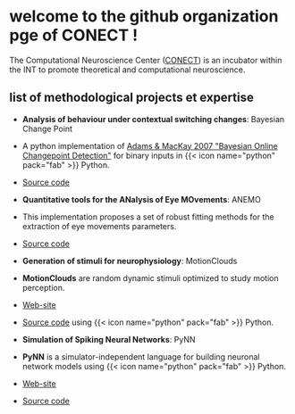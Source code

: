 # welcome to the github organization pge of CONECT !

The Computational Neuroscience Center ([CONECT](https://conect-int.github.io/)) is an incubator within the INT to promote theoretical and computational neuroscience.

## list of methodological projects et expertise

* **Analysis of behaviour under contextual switching changes**: Bayesian Change Point 
 * A python implementation of [Adams &amp; MacKay 2007 "Bayesian Online Changepoint Detection"](http://arxiv.org/abs/0710.3742) for binary inputs in {{< icon name="python" pack="fab" >}} Python.
 * [Source code](https://github.com/laurentperrinet/bayesianchangepoint)

* **Quantitative tools for the ANalysis of Eye MOvements**: ANEMO
 * This implementation proposes a set of robust fitting methods for the extraction of eye movements  parameters.
 * [Source code](https://github.com/invibe/ANEMO/)

* **Generation of stimuli for neurophysiology**: MotionClouds
* **MotionClouds** are random dynamic stimuli optimized to study motion perception.
* [Web-site](https://neuralensemble.github.io/MotionClouds/)
* [Source code](https://github.com/NeuralEnsemble/MotionClouds) using {{< icon name="python" pack="fab" >}} Python.

* **Simulation of Spiking Neural Networks**: PyNN
 * **PyNN** is a simulator-independent language for building neuronal network models using {{< icon name="python" pack="fab" >}} Python.
 * [Web-site](https://neuralensemble.github.io/PyNN/)
 * [Source code](https://github.com/NeuralEnsemble/PyNN)
